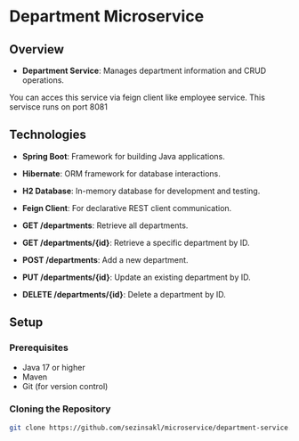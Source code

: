 # Department Microservice

## Overview

- **Department Service**: Manages department information and CRUD operations.

You can acces this service via feign client like employee service.
This servisce runs on port 8081

## Technologies

- **Spring Boot**: Framework for building Java applications.
- **Hibernate**: ORM framework for database interactions.
- **H2 Database**: In-memory database for development and testing.
- **Feign Client**: For declarative REST client communication.


- **GET /departments**: Retrieve all departments.
- **GET /departments/{id}**: Retrieve a specific department by ID.
- **POST /departments**: Add a new department.
- **PUT /departments/{id}**: Update an existing department by ID.
- **DELETE /departments/{id}**: Delete a department by ID.

## Setup

### Prerequisites

- Java 17 or higher
- Maven
- Git (for version control)

### Cloning the Repository

```bash
git clone https://github.com/sezinsakl/microservice/department-service.git

